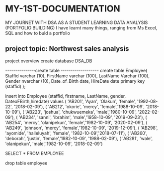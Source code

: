 # MY-1ST-DOCUMENTATION
MY JOURNET WITH DSA AS A STUDENT LEARNING DATA ANALYSIS (PORTFOLIO BUILDING)
I have learnt many things, ranging from Ms Excel, SQL and how to buld a portfolio
## project topic: Northwest sales analysis 

project overview
create database DSA_DB


---------------create table -------------------
create table Employee(
Staffid varchar (10),
FirstName varchar (100),
LastName Varchar (100),
Gender nvarchar (10),
Date_of_Birth date,
HireDate date
primary key (staffid)
);


insert into Employee (staffid, firstname, LastName, gender, DateoFBirth,hiredate)
values ( 'AB201', 'Ayan', 'Olakun', 'female', '1992-08-22', '2018-02-09'),
( 'AB212', 'okorie', 'mercy', 'female','1988-10-09', '2018-10-09'),
( 'AB223', 'joshua', 'chukwuemeka', 'male','1980-10-09', '2022-02-09'),
( 'AB234', 'sanni', 'ibrahim', 'male','1958-10-09', '2019-09-23'),
( 'AB254', 'mercy', 'olanipekun', 'female','1982-10-09', '2020-02-09'),
( 'AB249', 'johnson', 'mercy', 'female','1982-10-09', '2019-12-09'),
( 'AB298', 'ayomide', 'halleluyah', 'female', '1982-10-09','2018-07-11'),
( 'AB260', 'deborah', 'justin', 'female','1982-10-09', '1988-02-09'),
( 'AB281', 'wale', 'olanipekun', 'male','1982-10-09', '2018-02-09')

SELECT * FROM EMPLOYEE

drop table employee
